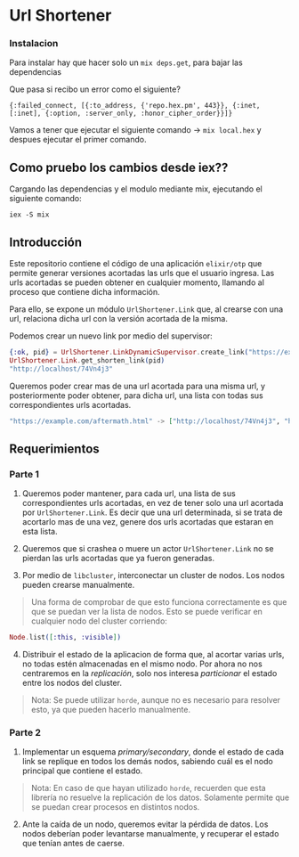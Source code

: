 # Url Shortener

### Instalacion

Para instalar hay que hacer solo un `mix deps.get`, para bajar las dependencias

Que pasa si recibo un error como el siguiente?

```
{:failed_connect, [{:to_address, {'repo.hex.pm', 443}}, {:inet, [:inet], {:option, :server_only, :honor_cipher_order}}]}
```

Vamos a tener que ejecutar el siguiente comando -> `mix local.hex` y despues ejecutar el primer comando.

## Como pruebo los cambios desde iex??

Cargando las dependencias y el modulo mediante mix, ejecutando el siguiente comando:

`iex -S mix`

## Introducción

Este repositorio contiene el código de una aplicación `elixir/otp` que permite generar versiones acortadas las urls que el usuario ingresa. Las urls acortadas se pueden obtener en cualquier momento, llamando al proceso que contiene dicha información. 

Para ello, se expone un módulo `UrlShortener.Link` que, al crearse con una url, relaciona dicha url con la versión acortada de la misma.

Podemos crear un nuevo link por medio del supervisor:

```elixir
{:ok, pid} = UrlShortener.LinkDynamicSupervisor.create_link("https://example.com/aftermath.html")
UrlShortener.Link.get_shorten_link(pid)
"http://localhost/74Vn4j3"
```

Queremos poder crear mas de una url acortada para una misma url, y posteriormente poder obtener, para dicha url, una lista con todas sus correspondientes urls acortadas.

```elixir
"https://example.com/aftermath.html" -> ["http://localhost/74Vn4j3", "http://localhost/najqnww3813"]
```

## Requerimientos

### Parte 1

1. Queremos poder mantener, para cada url, una lista de sus correspondientes urls acortadas, en vez de tener solo una url acortada por `UrlShortener.Link`. Es decir que una url determinada, si se trata de acortarlo mas de una vez, genere dos urls acortadas que estaran en esta lista.

2. Queremos que si crashea o muere un actor `UrlShortener.Link` no se pierdan las urls acortadas que ya fueron generadas. 

3. Por medio de `libcluster`, interconectar un cluster de nodos. Los nodos pueden crearse manualmente.

> Una forma de comprobar de que esto funciona correctamente es que que se puedan ver la lista de nodos. Esto se puede verificar en cualquier nodo del cluster corriendo:

```elixir
Node.list([:this, :visible])
```

4. Distribuir el estado de la aplicacion de forma que, al acortar varias urls, no todas estén almacenadas en el mismo nodo. Por ahora no nos centraremos en la _replicación_, solo nos interesa _particionar_ el estado entre los nodos del cluster.

> Nota: Se puede utilizar `horde`, aunque no es necesario para resolver esto, ya que pueden hacerlo manualmente.

### Parte 2

1. Implementar un esquema _primary/secondary_, donde el estado de cada link se replique en todos los demás nodos, sabiendo cuál es el nodo principal que contiene el estado.

> Nota: En caso de que hayan utilizado `horde`, recuerden que esta librería no resuelve la replicación de los datos. Solamente permite que se puedan crear procesos en distintos nodos. 

2. Ante la caída de un nodo, queremos evitar la pérdida de datos. Los nodos deberían poder levantarse manualmente, y recuperar el estado que tenían antes de caerse.
